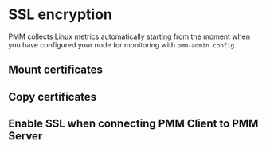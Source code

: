 # SSL encryption



PMM collects Linux metrics automatically starting from the moment when you have configured your node for monitoring with `pmm-admin config`.

## Mount certificates

## Copy certificates

## Enable SSL when connecting PMM Client to PMM Server
